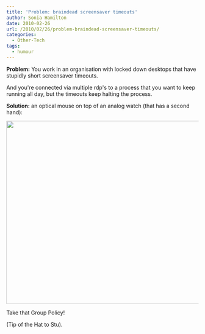 ```yaml
---
title: 'Problem: braindead screensaver timeouts'
author: Sonia Hamilton
date: 2010-02-26
url: /2010/02/26/problem-braindead-screensaver-timeouts/
categories:
  - Other-Tech
tags:
  - humour
---
```

**Problem:** You work in an organisation with locked down desktops that have stupidly short screensaver timeouts. 

<!--more-->

And you're connected via multiple rdp's to a process that you want to keep running all day, but the timeouts keep halting the process.

**Solution:** an optical mouse on top of an analog watch (that has a second hand):

[<img class="aligncenter size-full wp-image-658" title="Mouse on jar" src="http://www.snowfrog.net/wp-content/uploads/2010/02/photo_021810_001.jpg" alt="" width="640" height="480" />][1]

Take that Group Policy!

(Tip of the Hat to Stu).

 [1]: http://www.snowfrog.net/wp-content/uploads/2010/02/photo_021810_001.jpg
